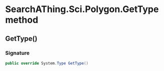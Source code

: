 # SearchAThing.Sci.Polygon.GetType method
## GetType()
### Signature
```csharp
public override System.Type GetType()
```
